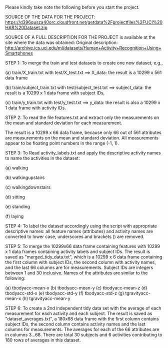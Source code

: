 Please kindly take note the following before you start the project.

SOURCE OF THE DATA FOR THE PROJECT:
https://d396qusza40orc.cloudfront.net/getdata%2Fprojectfiles%2FUCI%20HAR%20Dataset.zip

SOURCE OF A FULL DESCRIPTION FOR THE PROJECT is available at the site where the data was obtained:
Original description: http://archive.ics.uci.edu/ml/datasets/Human+Activity+Recognition+Using+Smartphones


STEP 1: To merge the train and test datasets to create one new dataset, e.g.,

  (a) train/X_train.txt with test/X_test.txt ==> X_data: the result is a 10299 x 561 data frame

  (b) train/subject_train.txt with test/subject_test.txt ==> subject_data: the result is a 10299 x 1 data frame with subject IDs,

  (c) train/y_train.txt with test/y_test.txt ==> y_data: the result is also a 10299 x 1 data frame with activity IDs.

STEP 2: To read the file features.txt and extract only the measurements on the mean and standard deviation for each measurement.

The result is a 10299 x 66 data frame, because only 66 out of 561 attributes are measurements on the mean and standard deviation. All measurements appear to be floating point numbers in the range (-1, 1).

STEP 3: To Read activity_labels.txt and apply the descriptive activity names to name the activities in the dataset:

  (a) walking

  (b) walkingupstairs

  (c) walkingdownstairs

  (d) sitting

  (e) standing

  (f) laying

STEP 4: To label the dataset accordingly using the script with appropriate descriptive names: all feature names (attributes) and activity names are converted to lower case, underscores and brackets () are removed.

STEP 5: To merge the 10299x66 data frame containing features with 10299 x 1 data frames containing activity labels and subject IDs. The result is saved as "merged_tidy_data.txt", which is a 10299 x 6 data frame containing the first column with subject IDs, the second column with activity names, and the last 66 columns are for measurements. Subject IDs are integers between 1 and 30 inclusive. Names of the attributes are similar to the following:

  (a) tbodyacc-mean-x
  (b) tbodyacc-mean-y
  (c) tbodyacc-mean-z
  (d) tbodyacc-std-x
  (e) tbodyacc-std-y
  (f) tbodyacc-std-z
  (g) tgravityacc-mean-x
  (h) tgravityacc-mean-y

STEP 6: To create a 2nd independent tidy data set with the average of each measurement for each activity and each subject. The result is saved as "dataset_averages.txt", a 180x68 data frame with the first column contains subject IDs, the second column contains activity names and the last columns for measurements. The averages for each of the 66 attributes are in columns 3...68. There are total 30 subjects and 6 activities contributing to 180 rows of averages in this dataset.
